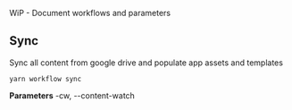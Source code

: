 WiP - Document workflows and parameters

## Sync
Sync all content from google drive and populate app assets and templates
```
yarn workflow sync
```

**Parameters**
-cw, --content-watch